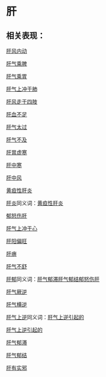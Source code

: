 # 肝

## 相关表现：

[肝风内动](https://zuoye.gmzyh.com/search?key=肝风内动)
[肝气乘脾](https://zuoye.gmzyh.com/search?key=肝气乘脾)
[肝气乘胃](https://zuoye.gmzyh.com/search?key=肝气乘胃)
[肝气上冲于肺](https://zuoye.gmzyh.com/search?key=肝气上冲于肺)
[肝风走于四肢](https://zuoye.gmzyh.com/search?key=肝风走于四肢)
[肝血不足](https://zuoye.gmzyh.com/search?key=肝血不足)
[肝气太过](https://zuoye.gmzyh.com/search?key=肝气太过)
[肝气不及](https://zuoye.gmzyh.com/search?key=肝气不及)
[肝胃虚寒](https://zuoye.gmzyh.com/search?key=肝胃虚寒)
[肝中寒](https://zuoye.gmzyh.com/search?key=肝中寒)
[肝中风](https://zuoye.gmzyh.com/search?key=肝中风)
[黄疸性肝炎](https://zuoye.gmzyh.com/search?key=黄疸性肝炎)
[肝炎](https://zuoye.gmzyh.com/search?key=肝炎)同义词：[黄疸性肝炎](https://zuoye.gmzyh.com/search?key=黄疸性肝炎)
[郁怒伤肝](https://zuoye.gmzyh.com/search?key=郁怒伤肝)
[肝气上冲于心](https://zuoye.gmzyh.com/search?key=肝气上冲于心)
[肝阳偏旺](https://zuoye.gmzyh.com/search?key=肝阳偏旺)
[肝痹](https://zuoye.gmzyh.com/search?key=肝痹)
[肝气不舒](https://zuoye.gmzyh.com/search?key=肝气不舒)
[肝郁](https://zuoye.gmzyh.com/search?key=肝郁)同义词：[肝气郁滞](https://zuoye.gmzyh.com/search?key=肝气郁滞)[肝气郁结](https://zuoye.gmzyh.com/search?key=肝气郁结)[郁怒伤肝](https://zuoye.gmzyh.com/search?key=郁怒伤肝)
[肝气厥逆](https://zuoye.gmzyh.com/search?key=肝气厥逆)
[肝气横逆](https://zuoye.gmzyh.com/search?key=肝气横逆)
[肝气上逆](https://zuoye.gmzyh.com/search?key=肝气上逆)同义词：[肝气上逆引起的](https://zuoye.gmzyh.com/search?key=肝气上逆引起的)
[肝气上逆引起的](https://zuoye.gmzyh.com/search?key=肝气上逆引起的)
[肝气郁滞](https://zuoye.gmzyh.com/search?key=肝气郁滞)
[肝气郁结](https://zuoye.gmzyh.com/search?key=肝气郁结)
[肝有实邪](https://zuoye.gmzyh.com/search?key=肝有实邪)